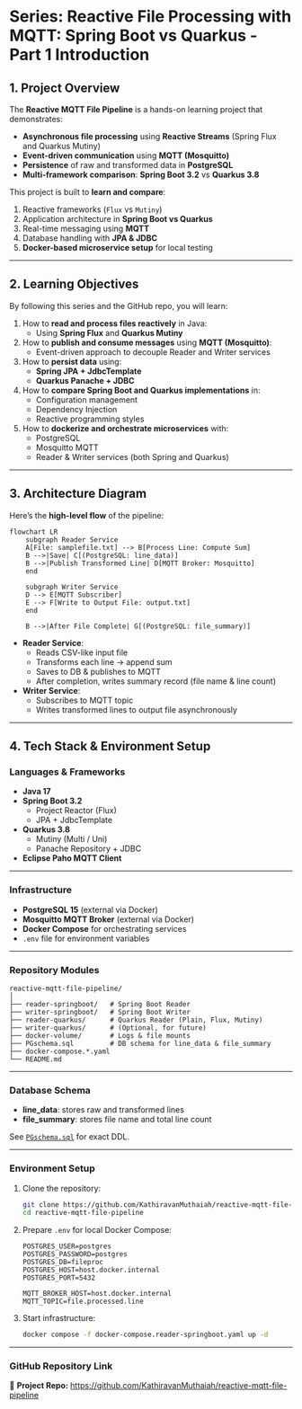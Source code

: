 # Series: Reactive File Processing with MQTT: Spring Boot vs Quarkus - Part 1 Introduction

## **1. Project Overview**

The **Reactive MQTT File Pipeline** is a hands-on learning project that demonstrates:

- **Asynchronous file processing** using **Reactive Streams** (Spring Flux and Quarkus Mutiny)
- **Event-driven communication** using **MQTT (Mosquitto)**
- **Persistence** of raw and transformed data in **PostgreSQL**
- **Multi-framework comparison**: **Spring Boot 3.2** vs **Quarkus 3.8**

This project is built to **learn and compare**:

1. Reactive frameworks (`Flux` vs `Mutiny`)
2. Application architecture in **Spring Boot vs Quarkus**
3. Real-time messaging using **MQTT**
4. Database handling with **JPA & JDBC**
5. **Docker-based microservice setup** for local testing

------

## **2. Learning Objectives**

By following this series and the GitHub repo, you will learn:

1. How to **read and process files reactively** in Java:
   - Using **Spring Flux** and **Quarkus Mutiny**
2. How to **publish and consume messages** using **MQTT (Mosquitto)**:
   - Event-driven approach to decouple Reader and Writer services
3. How to **persist data** using:
   - **Spring JPA + JdbcTemplate**
   - **Quarkus Panache + JDBC**
4. How to **compare Spring Boot and Quarkus implementations** in:
   - Configuration management
   - Dependency Injection
   - Reactive programming styles
5. How to **dockerize and orchestrate microservices** with:
   - PostgreSQL
   - Mosquitto MQTT
   - Reader & Writer services (both Spring and Quarkus)

------

## **3. Architecture Diagram**

Here’s the **high-level flow** of the pipeline:

```mermaid
flowchart LR
    subgraph Reader Service
    A[File: samplefile.txt] --> B[Process Line: Compute Sum]
    B -->|Save| C[(PostgreSQL: line_data)]
    B -->|Publish Transformed Line| D[MQTT Broker: Mosquitto]
    end

    subgraph Writer Service
    D --> E[MQTT Subscriber]
    E --> F[Write to Output File: output.txt]
    end

    B -->|After File Complete| G[(PostgreSQL: file_summary)]
```

- **Reader Service**:
  - Reads CSV-like input file
  - Transforms each line → append sum
  - Saves to DB & publishes to MQTT
  - After completion, writes summary record (file name & line count)
- **Writer Service**:
  - Subscribes to MQTT topic
  - Writes transformed lines to output file asynchronously

------

## **4. Tech Stack & Environment Setup**

### **Languages & Frameworks**

- **Java 17**
- **Spring Boot 3.2**
  - Project Reactor (Flux)
  - JPA + JdbcTemplate
- **Quarkus 3.8**
  - Mutiny (Multi / Uni)
  - Panache Repository + JDBC
- **Eclipse Paho MQTT Client**

------

### **Infrastructure**

- **PostgreSQL 15** (external via Docker)
- **Mosquitto MQTT Broker** (external via Docker)
- **Docker Compose** for orchestrating services
- `.env` file for environment variables

------

### **Repository Modules**

```structured text
reactive-mqtt-file-pipeline/
│
├── reader-springboot/   # Spring Boot Reader
├── writer-springboot/   # Spring Boot Writer
├── reader-quarkus/      # Quarkus Reader (Plain, Flux, Mutiny)
├── writer-quarkus/      # (Optional, for future)
├── docker-volume/       # Logs & file mounts
├── PGschema.sql         # DB schema for line_data & file_summary
├── docker-compose.*.yaml
└── README.md
```

------

### **Database Schema**

- **line_data**: stores raw and transformed lines
- **file_summary**: stores file name and total line count

See [`PGschema.sql`](https://github.com/KathiravanMuthaiah/reactive-mqtt-file-pipeline/blob/main/supportScripts/PGschema.sql) for exact DDL.

------

### **Environment Setup**

1. Clone the repository:

   ```bash
   git clone https://github.com/KathiravanMuthaiah/reactive-mqtt-file-pipeline.git
   cd reactive-mqtt-file-pipeline
   ```

2. Prepare `.env` for local Docker Compose:

   ```structured text
   POSTGRES_USER=postgres
   POSTGRES_PASSWORD=postgres
   POSTGRES_DB=fileproc
   POSTGRES_HOST=host.docker.internal
   POSTGRES_PORT=5432
   
   MQTT_BROKER_HOST=host.docker.internal
   MQTT_TOPIC=file.processed.line
   ```

3. Start infrastructure:

   ```bash
   docker compose -f docker-compose.reader-springboot.yaml up -d
   ```

------

### **GitHub Repository Link**

🔗 **Project Repo:**
 https://github.com/KathiravanMuthaiah/reactive-mqtt-file-pipeline

